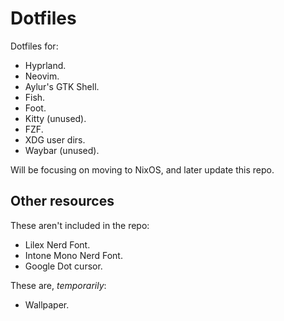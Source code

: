 # Dotfiles

Dotfiles for:

- Hyprland.
- Neovim.
- Aylur's GTK Shell.
- Fish.
- Foot.
- Kitty (unused).
- FZF.
- XDG user dirs.
- Waybar (unused).

Will be focusing on moving to NixOS, and later update this repo.

## Other resources

These aren't included in the repo:

- Lilex Nerd Font.
- Intone Mono Nerd Font.
- Google Dot cursor.

These are, *temporarily*:

- Wallpaper.
